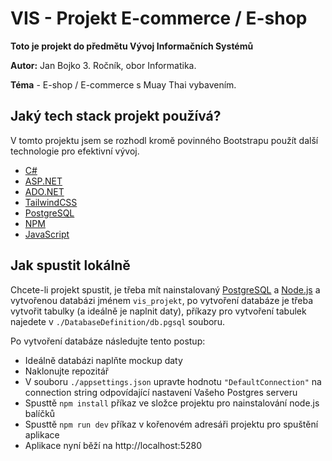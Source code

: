 # VIS - Projekt E-commerce / E-shop

<b>Toto je projekt do předmětu Vývoj Informačních Systémů</b>

<b>Autor:</b> Jan Bojko 3. Ročník, obor Informatika.

<b>Téma</b> - E-shop / E-commerce s Muay Thai vybavením.

## Jaký tech stack projekt používá?

V tomto projektu jsem se rozhodl kromě povinného Bootstrapu použít další technologie pro efektivní vývoj.

-   [C#](https://learn.microsoft.com/dotnet/csharp/)
-   [ASP.NET](https://dotnet.microsoft.com/apps/aspnet)
-   [ADO.NET](https://learn.microsoft.com/dotnet/framework/data/adonet/ado-net-overview)
-   [TailwindCSS](https://tailwindcss.com/)
-   [PostgreSQL](https://www.postgresql.org/)
-   [NPM](https://www.npmjs.com/)
-   [JavaScript](https://www.javascript.com/)

## Jak spustit lokálně

Chcete-li projekt spustit, je třeba mít nainstalovaný [PostgreSQL](https://www.postgresql.org/download/) a [Node.js](https://nodejs.org/en/download/prebuilt-installer) a vytvořenou databázi jménem `vis_projekt`, po vytvoření databáze je třeba vytvořit tabulky (a ideálně je naplnit daty), příkazy pro vytvoření tabulek najedete v `./DatabaseDefinition/db.pgsql` souboru.

Po vytvoření databáze následujte tento postup:

-   Ideálně databázi naplňte mockup daty
-   Naklonujte repozitář
-   V souboru `./appsettings.json` upravte hodnotu `"DefaultConnection"` na connection string odpovídající nastavení Vašeho Postgres serveru
-   Spusttě `npm install` příkaz ve složce projektu pro nainstalování node.js balíčků
-   Spusttě `npm run dev` příkaz v kořenovém adresáři projektu pro spuštění aplikace
-   Aplikace nyní běží na http://localhost:5280
